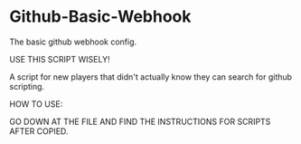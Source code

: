# Github-Basic-Webhook
The basic github webhook config.

USE THIS SCRIPT WISELY!

A script for new players that didn't actually know they can search for github scripting.

HOW TO USE:

GO DOWN  AT THE FILE AND FIND THE INSTRUCTIONS FOR SCRIPTS AFTER COPIED.
